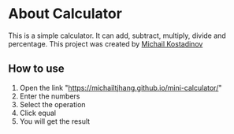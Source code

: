 # About Calculator
This is a simple calculator. It can add, subtract, multiply, divide and percentage. This project was created by [Michail Kostadinov](https://github.com/michailtjhang)

## How to use
1. Open the link "https://michailtjhang.github.io/mini-calculator/"
2. Enter the numbers
3. Select the operation
4. Click equal
5. You will get the result